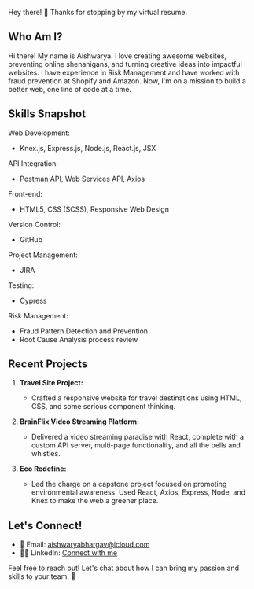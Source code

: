 Hey there! 👋 Thanks for stopping by my virtual resume.

## Who Am I?

Hi there! My name is Aishwarya. I love creating awesome websites, preventing online shenanigans, and turning creative ideas into impactful websites. I have experience in Risk Management and have worked with fraud prevention at Shopify and Amazon. Now, I'm on a mission to build a better web, one line of code at a time.

## Skills Snapshot

Web Development:
- Knex.js, Express.js, Node.js, React.js, JSX

API Integration:

- Postman API, Web Services API, Axios

Front-end:
- HTML5, CSS (SCSS), Responsive Web Design

Version Control:
- GitHub

Project Management:
- JIRA

Testing:
- Cypress

Risk Management:
- Fraud Pattern Detection and Prevention
- Root Cause Analysis process review



## Recent Projects

1. **Travel Site Project:**
   - Crafted a responsive website for travel destinations using HTML, CSS, and some serious component thinking.

2. **BrainFlix Video Streaming Platform:**
   - Delivered a video streaming paradise with React, complete with a custom API server, multi-page functionality, and all the bells and whistles.

3. **Eco Redefine:**
   - Led the charge on a capstone project focused on promoting environmental awareness. Used React, Axios, Express, Node, and Knex to make the web a greener place.

## Let's Connect!

- 📧 Email: aishwaryabhargav@icloud.com
- 👩‍💼 LinkedIn: [Connect with me](https://www.linkedin.com/in/aishwarya-venkatadri/)


Feel free to reach out! Let's chat about how I can bring my passion and skills to your team. 🚀

